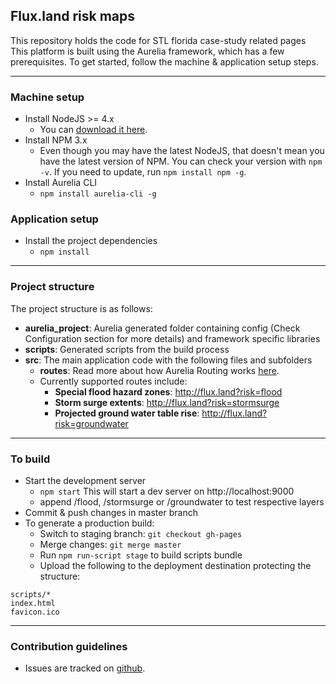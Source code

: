 ## Flux.land risk maps
This repository holds the code for STL florida case-study related pages
<br>
This platform is built using the Aurelia framework, which has a few prerequisites. To get started, follow the machine & application setup steps.
___
### Machine setup
* Install NodeJS >= 4.x
    * You can [download it here](https://nodejs.org/en/).
* Install NPM 3.x
    * Even though you may have the latest NodeJS, that doesn't mean you have the latest version of NPM. You can check your version with `npm -v`. If you need to update, run `npm install npm -g`.
* Install Aurelia CLI
    * `npm install aurelia-cli -g`

### Application setup
* Install the project dependencies
    * `npm install`
___
### Project structure
The project structure is as follows:
- **aurelia_project**: Aurelia generated folder containing config (Check Configuration section for more details) and framework specific libraries
- **scripts**: Generated scripts from the build process
- **src**: The main application code with the following files and subfolders
  * **routes**: Read more about how Aurelia Routing works [here](http://aurelia.io/hub.html#/doc/article/aurelia/router/latest/router-configuration/1).
  * Currently supported routes include:
    * **Special flood hazard zones**: http://flux.land?risk=flood
    * **Storm surge extents**: http://flux.land?risk=stormsurge
    * **Projected ground water table rise**: http://flux.land?risk=groundwater
___
### To build
* Start the development server
    * `npm start` This will start a dev server on http://localhost:9000
    * append /flood, /stormsurge or /groundwater to test respective layers
* Commit & push changes in master branch
* To generate a production build:
    * Switch to staging branch: `git checkout gh-pages`
    * Merge changes: `git merge master`
    * Run `npm run-script stage` to build scripts bundle
    * Upload the following to the deployment destination protecting the structure:
```
scripts/*
index.html
favicon.ico
```
___
### Contribution guidelines
- Issues are tracked on [github](https://github.com/stl-florida/casestudy-riskmap/issues).
